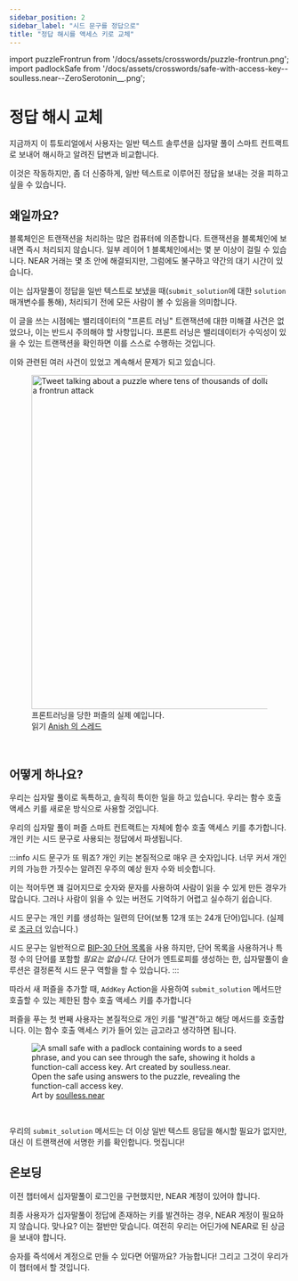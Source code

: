 ```yaml
---
sidebar_position: 2
sidebar_label: "시드 문구를 정답으로"
title: "정답 해시를 액세스 키로 교체"
---
```


import puzzleFrontrun from '/docs/assets/crosswords/puzzle-frontrun.png';
import padlockSafe from '/docs/assets/crosswords/safe-with-access-key--soulless.near--ZeroSerotonin__.png';

# 정답 해시 교체

지금까지 이 튜토리얼에서 사용자는 일반 텍스트 솔루션을 십자말 풀이 스마트 컨트랙트로 보내어 해시하고 알려진 답변과 비교합니다.

이것은 작동하지만, 좀 더 신중하게, 일반 텍스트로 이루어진 정답을 보내는 것을 피하고 싶을 수 있습니다.

## 왜일까요?

블록체인은 트랜잭션을 처리하는 많은 컴퓨터에 의존합니다. 트랜잭션을 블록체인에 보내면 즉시 처리되지 않습니다. 일부 레이어 1 블록체인에서는 몇 분 이상이 걸릴 수 있습니다. NEAR 거래는 몇 초 안에 해결되지만, 그럼에도 불구하고 약간의 대기 시간이 있습니다.

이는 십자말풀이 정답을 일반 텍스트로 보냈을 때(`submit_solution`에 대한 `solution` 매개변수를 통해), 처리되기 전에 모든 사람이 볼 수 있음을 의미합니다.

이 글을 쓰는 시점에는 밸리데이터의 "프론트 러닝" 트랜잭션에 대한 미해결 사건은 없었으나, 이는 반드시 주의해야 할 사항입니다. 프론트 러닝은 밸리데이터가 수익성이 있을 수 있는 트랜잭션을 확인하면 이를 스스로 수행하는 것입니다.

이와 관련된 여러 사건이 있었고 계속해서 문제가 되고 있습니다.

<figure>
    <img src={puzzleFrontrun} alt="Tweet talking about a puzzle where tens of thousands of dollars were taken because of a frontrun attack" width="600"/>
    <figcaption>프론트러닝을 당한 퍼즐의 실제 예입니다.<br/>읽기 <a href="https://twitter.com/_anishagnihotri/status/1444113372715356162" target="_blank">Anish 의 스레드</a></figcaption>
</figure>
<br/>

## 어떻게 하나요?

우리는 십자말 풀이로 독특하고, 솔직히 특이한 일을 하고 있습니다. 우리는 함수 호출 액세스 키를 새로운 방식으로 사용할 것입니다.

우리의 십자말 풀이 퍼즐 스마트 컨트랙트는 자체에 함수 호출 액세스 키를 추가합니다. 개인 키는 시드 문구로 사용되는 정답에서 파생됩니다.

:::info 시드 문구가 또 뭐죠?
개인 키는 본질적으로 매우 큰 숫자입니다. 너무 커서 개인 키의 가능한 가짓수는 알려진 우주의 예상 원자 수와 비슷합니다.

이는 적어두면 꽤 길어지므로 숫자와 문자를 사용하여 사람이 읽을 수 있게 만든 경우가 많습니다. 그러나 사람이 읽을 수 있는 버전도 기억하기 어렵고 실수하기 쉽습니다.

시드 문구는 개인 키를 생성하는 일련의 단어(보통 12개 또는 24개 단어)입니다. (실제로 [조금 더](https://learnmeabitcoin.com/technical/mnemonic) 있습니다.)

시드 문구는 일반적으로 [BIP-30 단어 목록](https://github.com/bitcoin/bips/blob/master/bip-0039/bip-0039-wordlists.md)을 사용 하지만, 단어 목록을 사용하거나 특정 수의 단어를 포함할 *필요는 없습니다*. 단어가 엔트로피를 생성하는 한, 십자말풀이 솔루션은 결정론적 시드 문구 역할을 할 수 있습니다.
:::

따라서 새 퍼즐을 추가할 때, `AddKey` Action을 사용하여 `submit_solution` 메서드만 호출할 수 있는 제한된 함수 호출 액세스 키를 추가합니다 

퍼즐을 푸는 첫 번째 사용자는 본질적으로 개인 키를 "발견"하고 해당 메서드를 호출합니다. 이는 함수 호출 액세스 키가 들어 있는 금고라고 생각하면 됩니다.

<figure>
    <img src={padlockSafe} alt="A small safe with a padlock containing words to a seed phrase, and you can see through the safe, showing it holds a function-call access key. Art created by soulless.near."/>
    <figcaption className="full-width">Open the safe using answers to the puzzle, revealing the function-call access key.<br/>Art by <a href="https://twitter.com/ZeroSerotonin__" target="_blank">soulless.near</a></figcaption>
</figure><br/>

우리의 `submit_solution` 메서드는 더 이상 일반 텍스트 응답을 해시할 필요가 없지만, 대신 이 트랜잭션에 서명한 키를 확인합니다. 멋집니다!

## 온보딩

이전 챕터에서 십자말풀이 로그인을 구현했지만, NEAR 계정이 있어야 합니다.

최종 사용자가 십자말풀이 정답에 존재하는 키를 발견하는 경우, NEAR 계정이 필요하지 않습니다. 맞나요? 이는 절반만 맞습니다. 여전히 우리는 어딘가에 NEAR로 된 상금을 보내야 합니다.

승자를 즉석에서 계정으로 만들 수 있다면 어떨까요? 가능합니다! 그리고 그것이 우리가 이 챕터에서 할 것입니다.



